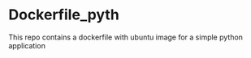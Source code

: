 # Dockerfile_pyth
This repo contains a dockerfile with ubuntu image for a simple python application
